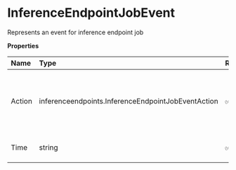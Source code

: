 # InferenceEndpointJobEvent

Represents an event for inference endpoint job

**Properties**

| Name   | Type                                               | Required | Description                                              |
| :----- | :------------------------------------------------- | :------- | :------------------------------------------------------- |
| Action | inferenceendpoints.InferenceEndpointJobEventAction | ✅       | The action that was taken on the inference endpoint job. |
| Time   | string                                             | ✅       | The time the event occurred.                             |
